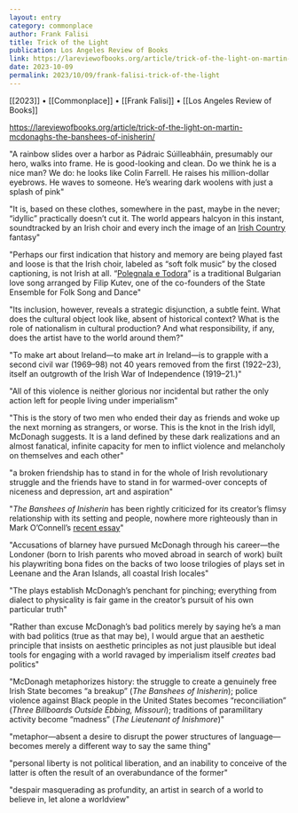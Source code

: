 ```yaml
---
layout: entry
category: commonplace
author: Frank Falisi
title: Trick of the Light
publication: Los Angeles Review of Books
link: https://lareviewofbooks.org/article/trick-of-the-light-on-martin-mcdonaghs-the-banshees-of-inisherin/
date: 2023-10-09
permalink: 2023/10/09/frank-falisi-trick-of-the-light
---
```


[[2023]] • [[Commonplace]] • [[Frank Falisi]] • [[Los Angeles Review of Books]]

https://lareviewofbooks.org/article/trick-of-the-light-on-martin-mcdonaghs-the-banshees-of-inisherin/

"A rainbow slides over a harbor as Pádraic Súilleabháin, presumably our hero, walks into frame. He is good-looking and clean. Do we think he is a nice man? We do: he looks like Colin Farrell. He raises his million-dollar eyebrows. He waves to someone. He’s wearing dark woolens with just a splash of pink"

"It is, based on these clothes, somewhere in the past, maybe in the never; “idyllic” practically doesn’t cut it. The world appears halcyon in this instant, soundtracked by an Irish choir and every inch the image of an [Irish Country](https://www.torforgeblog.com/2021/10/20/a-celebration-of-patrick-taylor/) fantasy"

"Perhaps our first indication that history and memory are being played fast and loose is that the Irish choir, labeled as “soft folk music” by the closed captioning, is not Irish at all. “[Polegnala e Todora](https://www.youtube.com/watch?v=txQUVbO0oQ0)” is a traditional Bulgarian love song arranged by Filip Kutev, one of the co-founders of the State Ensemble for Folk Song and Dance"

"Its inclusion, however, reveals a strategic disjunction, a subtle feint. What does the cultural object look like, absent of historical context? What is the role of nationalism in cultural production? And what responsibility, if any, does the artist have to the world around them?"

"To make art about Ireland—to make art *in* Ireland—is to grapple with a second civil war (1969–98) not 40 years removed from the first (1922–23), itself an outgrowth of the Irish War of Independence (1919–21.)"

"All of this violence is neither glorious nor incidental but rather the only action left for people living under imperialism"

"This is the story of two men who ended their day as friends and woke up the next morning as strangers, or worse. This is the knot in the Irish idyll, McDonagh suggests. It is a land defined by these dark realizations and an almost fanatical, infinite capacity for men to inflict violence and melancholy on themselves and each other"

"a broken friendship has to stand in for the whole of Irish revolutionary struggle and the friends have to stand in for warmed-over concepts of niceness and depression, art and aspiration"

"*The Banshees of Inisherin* has been rightly criticized for its creator’s flimsy relationship with its setting and people, nowhere more righteously than in Mark O’Connell’s [recent essay](https://slate.com/culture/2023/01/martin-mcdonagh-irish-banshees-inisherin-blarney.html)"

"Accusations of blarney have pursued McDonagh through his career—the Londoner (born to Irish parents who moved abroad in search of work) built his playwriting bona fides on the backs of two loose trilogies of plays set in Leenane and the Aran Islands, all coastal Irish locales"

"The plays establish McDonagh’s penchant for pinching; everything from dialect to physicality is fair game in the creator’s pursuit of his own particular truth"

"Rather than excuse McDonagh’s bad politics merely by saying he’s a man with bad politics (true as that may be), I would argue that an aesthetic principle that insists on aesthetic principles as not just plausible but ideal tools for engaging with a world ravaged by imperialism itself *creates* bad politics"

"McDonagh metaphorizes history: the struggle to create a genuinely free Irish State becomes “a breakup” (*The Banshees of Inisherin*); police violence against Black people in the United States becomes “reconciliation” (*Three Billboards Outside Ebbing, Missouri*); traditions of paramilitary activity become “madness” (*The Lieutenant of Inishmore*)"

"metaphor—absent a desire to disrupt the power structures of language—becomes merely a different way to say the same thing"

"personal liberty is not political liberation, and an inability to conceive of the latter is often the result of an overabundance of the former"

"despair masquerading as profundity, an artist in search of a world to believe in, let alone a worldview"
